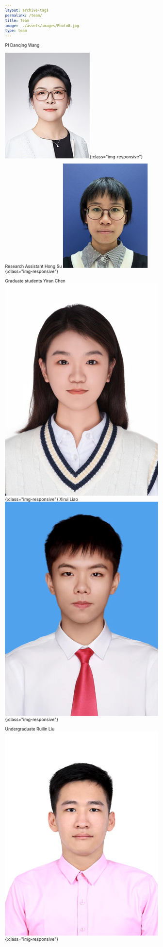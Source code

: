 ```yaml
---
layout: archive-tags
permalink: /team/
title: Team
image:  ./assets/images/Photo0.jpg
type: team
---
```


PI
Danqing Wang
<br /> <br />
![Photo](/assets/images/Photo0_new2.jpg){:class="img-responsive"}

Research Assistant
Hong Su
![Photo](/assets/images/Photo1_new.jpg){:class="img-responsive"}

Graduate students
Yiran Chen
![Photo](/assets/images/Photo2.jpg){:class="img-responsive"}
Xirui Liao
![Photo](/assets/images/Photo3.jpg){:class="img-responsive"}

Undergraduate
Ruilin Liu
![Photo](/assets/images/Photo4.jpg){:class="img-responsive"}


